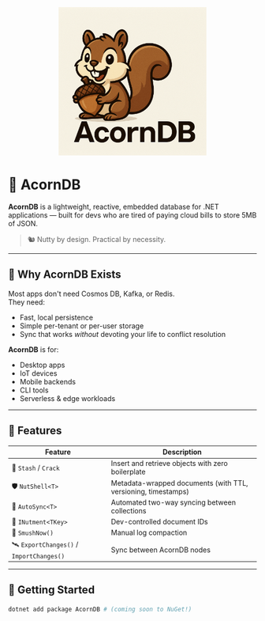 <p align="center">
  <img src="https://raw.githubusercontent.com/Anadak-LLC/AcornDB/main/cdf1927f-1efd-4e54-8772-45476d5e6819.png" alt="AcornDB logo" width="300"/>
</p>

# 🌰 AcornDB

**AcornDB** is a lightweight, reactive, embedded database for .NET applications — built for devs who are tired of paying cloud bills to store 5MB of JSON.

> 🐿️ Nutty by design. Practical by necessity.

---

## 🚀 Why AcornDB Exists

Most apps don't need Cosmos DB, Kafka, or Redis.  
They need:

- Fast, local persistence
- Simple per-tenant or per-user storage
- Sync that works *without* devoting your life to conflict resolution

**AcornDB** is for:
- Desktop apps
- IoT devices
- Mobile backends
- CLI tools
- Serverless & edge workloads

---

## 🔧 Features

| Feature | Description |
|--------|-------------|
| 🌰 `Stash` / `Crack` | Insert and retrieve objects with zero boilerplate |
| 🛡️ `NutShell<T>` | Metadata-wrapped documents (with TTL, versioning, timestamps) |
| 🔁 `AutoSync<T>` | Automated two-way syncing between collections |
| 🧠 `INutment<TKey>` | Dev-controlled document IDs |
| 🧹 `SmushNow()` | Manual log compaction |
| 🛰️ `ExportChanges()` / `ImportChanges()` | Sync between AcornDB nodes |

---

## 🧪 Getting Started

```bash
dotnet add package AcornDB # (coming soon to NuGet!)

